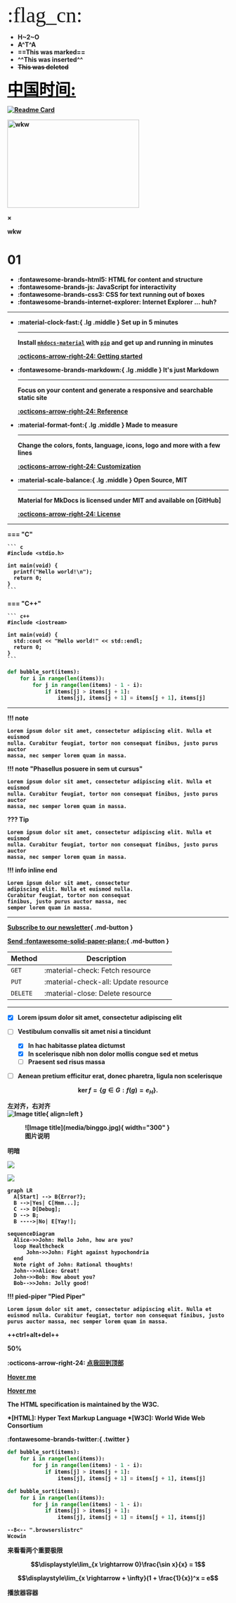 
<font face="宋体"  size=80>:flag_cn:<b></font>  

- H~2~O
- A^T^A
- ==This was marked==
- ^^This was inserted^^
- ~~This was deleted~~

<a href="https://time.is/China" id="time_is_link" rel="nofollow" style="font-size:36px;color:black">中国时间:</a>
<span id="China_z43d" style="font-size:36px;color:black"></span>
<script src="//widget.time.is/t.js"></script>
<script>
time_is_widget.init({China_z43d:{}});
</script>

[![Readme Card](https://github-readme-stats-beta-amber-44.vercel.app/api?username=Wcowin&show_icons=true&role=OWNER,ORGANIZATION_MEMBER,COLLABORATOR&locale=zh-my)](#)

<!-- 触发弹窗 - 图片改为你的图片地址 -->
<img id="myImg" src="https://c.runoob.com/wp-content/uploads/2017/01/btotbhpudiagtmvlkyrs.jpg" alt="wkw" width="300" height="200">
 
<!-- 弹窗 -->
<div id="myModal" class="modal">
 
  <!-- 关闭按钮 -->
  <span class="close" onclick="document.getElementById(&#039;myModal&#039;).style.display=&#039;none&#039;">&times;</span>
 
  <!-- 弹窗内容 -->
  <img class="modal-content" id="img01">
 
  <!-- 文本描述 -->
  <div id="caption">wkw</div>
</div>

</p><h1 id="01" name="01"><strong>01</strong></h1><p>

<div class="grid cards" markdown>

- :fontawesome-brands-html5: __HTML__ for content and structure
- :fontawesome-brands-js: __JavaScript__ for interactivity
- :fontawesome-brands-css3: __CSS__ for text running out of boxes
- :fontawesome-brands-internet-explorer: __Internet Explorer__ ... huh?

</div>



***
<div class="grid cards" markdown>

-   :material-clock-fast:{ .lg .middle } __Set up in 5 minutes__

    ---

    Install [`mkdocs-material`](#) with [`pip`](#) and get up
    and running in minutes

    [:octicons-arrow-right-24: Getting started](#)

-   :fontawesome-brands-markdown:{ .lg .middle } __It's just Markdown__

    ---

    Focus on your content and generate a responsive and searchable static site

    [:octicons-arrow-right-24: Reference](#)

-   :material-format-font:{ .lg .middle } __Made to measure__

    ---

    Change the colors, fonts, language, icons, logo and more with a few lines

    [:octicons-arrow-right-24: Customization](#)

-   :material-scale-balance:{ .lg .middle } __Open Source, MIT__

    ---

    Material for MkDocs is licensed under MIT and available on [GitHub]

    [:octicons-arrow-right-24: License](#)

</div>

***

=== "C"

    ``` c
    #include <stdio.h>

    int main(void) {
      printf("Hello world!\n");
      return 0;
    }
    ```

=== "C++"

    ``` c++
    #include <iostream>

    int main(void) {
      std::cout << "Hello world!" << std::endl;
      return 0;
    }
    ```

``` py hl_lines="2 3"
def bubble_sort(items):
    for i in range(len(items)):
        for j in range(len(items) - 1 - i):
            if items[j] > items[j + 1]:
                items[j], items[j + 1] = items[j + 1], items[j]
```

***
!!! note

    Lorem ipsum dolor sit amet, consectetur adipiscing elit. Nulla et euismod
    nulla. Curabitur feugiat, tortor non consequat finibus, justo purus auctor
    massa, nec semper lorem quam in massa.

!!! note "Phasellus posuere in sem ut cursus"

    Lorem ipsum dolor sit amet, consectetur adipiscing elit. Nulla et euismod
    nulla. Curabitur feugiat, tortor non consequat finibus, justo purus auctor
    massa, nec semper lorem quam in massa.

??? Tip

    Lorem ipsum dolor sit amet, consectetur adipiscing elit. Nulla et euismod
    nulla. Curabitur feugiat, tortor non consequat finibus, justo purus auctor
    massa, nec semper lorem quam in massa.

!!! info inline end

    Lorem ipsum dolor sit amet, consectetur
    adipiscing elit. Nulla et euismod nulla.
    Curabitur feugiat, tortor non consequat
    finibus, justo purus auctor massa, nec
    semper lorem quam in massa.




***
[Subscribe to our newsletter](#){ .md-button }

[Send :fontawesome-solid-paper-plane:](mailto:<1135801806@qq.com>){ .md-button }

| Method      | Description                          |
| ----------- | ------------------------------------ |
| `GET`       | :material-check:     Fetch resource  |
| `PUT`       | :material-check-all: Update resource |
| `DELETE`    | :material-close:     Delete resource |

***

- [x] Lorem ipsum dolor sit amet, consectetur adipiscing elit
- [ ] Vestibulum convallis sit amet nisi a tincidunt
    * [x] In hac habitasse platea dictumst
    * [x] In scelerisque nibh non dolor mollis congue sed et metus
    * [ ] Praesent sed risus massa
- [ ] Aenean pretium efficitur erat, donec pharetra, ligula non scelerisque


$$
\operatorname{ker} f=\{g\in G:f(g)=e_{H}\}{\mbox{.}}
$$

<!-- ![Madeira, Portugal](media/binggo.jpg){ data-title="Madeira, Portugal." data-description="Madeira, an autonomous region of Portugal, is an archipelago comprising 4 islands off the northwest coast of Africa. - Google" } -->

左对齐，右对齐  
![Image title](media/binggo.jpg){ align=left }
<!-- ![Image title](media/binggo.jpg){ align=right } -->


<figure markdown>
  ![Image title](media/binggo.jpg){ width="300" }
  <figcaption>图片说明</figcaption>
</figure>

**明暗**

![](https://user-assets.sxlcdn.com/images/951476/Ftmzj__CFg8LDIkzyQsF3OLKWeRX.png?imageMogr2/strip/auto-orient/thumbnail/1920x9000%3E/quality/90!/format/png#only-light)

![](https://user-assets.sxlcdn.com/images/951476/FsX9lVAmvPiFVnoBgz7l6AQq5i10.png?imageMogr2/strip/auto-orient/thumbnail/1920x9000%3E/quality/90!/format/png#only-dark)

``` mermaid
graph LR
  A[Start] --> B{Error?};
  B -->|Yes| C[Hmm...];
  C --> D[Debug];
  D --> B;
  B ---->|No| E[Yay!];
```

``` mermaid
sequenceDiagram
  Alice->>John: Hello John, how are you?
  loop Healthcheck
      John->>John: Fight against hypochondria
  end
  Note right of John: Rational thoughts!
  John-->>Alice: Great!
  John->>Bob: How about you?
  Bob-->>John: Jolly good!
```


!!! pied-piper "Pied Piper"

    Lorem ipsum dolor sit amet, consectetur adipiscing elit. Nulla et
    euismod nulla. Curabitur feugiat, tortor non consequat finibus, justo
    purus auctor massa, nec semper lorem quam in massa.

++ctrl+alt+del++  


<div class="progress progress-60plus">
    <div class="progress-bar" style="width:50.00%">
        <p class="progress-label">50%</p>
    </div>
</div>

:octicons-arrow-right-24: [点我回到顶部](#) 

[Hover me][example]

  [example]: https://example.com "I'm a tooltip!"


[Hover me](https://example.com "I'm a tooltip!")

The HTML specification is maintained by the W3C.

*[HTML]: Hyper Text Markup Language
*[W3C]: World Wide Web Consortium



:fontawesome-brands-twitter:{ .twitter }

<script src="https://cdn.jsdelivr.net/gh/dixonandmoe/rellax@master/rellax.min.js"></script>

``` py hl_lines="2 3"
def bubble_sort(items):
    for i in range(len(items)):
        for j in range(len(items) - 1 - i):
            if items[j] > items[j + 1]:
                items[j], items[j + 1] = items[j + 1], items[j]
```
``` py linenums="1"
def bubble_sort(items):
    for i in range(len(items)):
        for j in range(len(items) - 1 - i):
            if items[j] > items[j + 1]:
                items[j], items[j + 1] = items[j + 1], items[j]
```
``` title=".browserslistrc"
--8<-- ".browserslistrc"
Wcowin
```






来看看两个重要极限  

$$\displaystyle\lim_{x \rightarrow 0}\frac{\sin x}{x} = 1$$

$$\displaystyle\lim_{x \rightarrow + \infty}(1 + \frac{1}{x})^x = e$$



<link type="text/css" rel="stylesheet" href="/ckplayer/css/ckplayer.css" />
<script type="text/javascript" src="/ckplayer/js/ckplayer.js" charset="UTF-8"></script>
<div class="video" style="width: 640px;height: 500px;">播放器容器</div>
<script type="text/javascript">
    //定义一个变量：videoObject，用来做为视频初始化配置
    var videoObject = {
        container: '.video', //“#”代表容器的ID，“.”或“”代表容器的class
        smallWindows:null,//是否启用小窗口模式
        poster: 'https://cdn.cnbj1.fds.api.mi-img.com/mi-mall/c6f46fb63c119d83d2b4b38505fffbcd.jpg?w=1226&h=450',//封面图片地址
        webFull:true,//是否启用页面全屏按钮，默认不启用
        video: 'https://cdn.cnbj1.fds.api.mi-img.com/staticsfile/pc/about/struggle.mp4'//视频地址
    };
    var player = new ckplayer(videoObject);//初始化播放器
</script>  

***  


![img](https://cn.mcecy.com/image/20230615/749725b48e5972165d0bce10b364695e.png)



<div id="grad1"></div>

<button class="buttoncss">按钮</button>
 <button class="buttonxuan buttonxuan1">Green</button>

 <div class="hide">我是会隐藏的元素。</div>  
 
***  

 <div class="grid-container">
  <div class="item1">头部</div>
  <div class="item2">菜单</div>
  <div class="item3">主要内容区域</div>  
  <div class="item4">右侧</div>
  <div class="item5">底部</div>
</div>


<p>
这是一个电子邮件链接：
<a href="mailto:wangkewen821@gmail.com?Subject=Hello%20Wcowin" target="_top">
发送邮件</a>
</p>

<table border="1">
<tr>
  <td>100</td>
  <td>200</td>
  <td>300</td>
</tr>
<tr>
  <td>400</td>
  <td>500</td>
  <td>600</td>
</tr>
</table>
  
<ol>
<li>Coffee</li>
<li>Milk</li>
</ol>

<table border="1" width="100%">
    <tbody><tr>
      <td align="center" style="color:#ffffff" bgcolor="#000000">000000</td>
      <td align="center" style="color:#ffffff" bgcolor="#000033">000033</td>
      <td align="center" style="color:#ffffff" bgcolor="#000066">000066</td>
      <td align="center" style="color:#ffffff" bgcolor="#000099">000099</td>
      <td align="center" style="color:#ffffff" bgcolor="#0000cc">0000CC</td>
      <td align="center" style="color:#ffffff" bgcolor="#0000ff">0000FF</td>
    </tr>
    <tr>
      <td align="center" style="color:#ffffff" bgcolor="#003300">003300</td>
      <td align="center" style="color:#ffffff" bgcolor="#003333">003333</td>
      <td align="center" style="color:#ffffff" bgcolor="#003366">003366</td>
      <td align="center" style="color:#ffffff" bgcolor="#003399">003399</td>
      <td align="center" style="color:#ffffff" bgcolor="#0033cc">0033CC</td>
      <td align="center" style="color:#ffffff" bgcolor="#0033ff">0033FF</td>
    </tr>
    <tr>
      <td align="center" style="color:#ffffff" bgcolor="#006600">006600</td>
      <td align="center" style="color:#ffffff" bgcolor="#006633">006633</td>
      <td align="center" style="color:#ffffff" bgcolor="#006666">006666</td>
      <td align="center" style="color:#ffffff" bgcolor="#006699">006699</td>
      <td align="center" style="color:#ffffff" bgcolor="#0066cc">0066CC</td>
      <td align="center" style="color:#ffffff" bgcolor="#0066ff">0066FF</td>
    </tr>
    <tr>
      <td align="center" bgcolor="#009900">009900</td>
      <td align="center" bgcolor="#009933">009933</td>
      <td align="center" bgcolor="#009966">009966</td>
      <td align="center" bgcolor="#009999">009999</td>
      <td align="center" bgcolor="#0099cc">0099CC</td>
      <td align="center" bgcolor="#0099ff">0099FF</td>
    </tr>
    <tr>
      <td align="center" bgcolor="#00cc00">00CC00</td>
      <td align="center" bgcolor="#00cc33">00CC33</td>
      <td align="center" bgcolor="#00cc66">00CC66</td>
      <td align="center" bgcolor="#00cc99">00CC99</td>
      <td align="center" bgcolor="#00cccc">00CCCC</td>
      <td align="center" bgcolor="#00ccff">00CCFF</td>
    </tr>
    <tr>
      <td align="center" bgcolor="#00ff00">00FF00</td>
      <td align="center" bgcolor="#00ff33">00FF33</td>
      <td align="center" bgcolor="#00ff66">00FF66</td>
      <td align="center" bgcolor="#00ff99">00FF99</td>
      <td align="center" bgcolor="#00ffcc">00FFCC</td>
      <td align="center" bgcolor="#00ffff">00FFFF</td>
    </tr>
    <tr>
      <td align="center" style="color:#ffffff" bgcolor="#330000">330000</td>
      <td align="center" style="color:#ffffff" bgcolor="#330033">330033</td>
      <td align="center" style="color:#ffffff" bgcolor="#330066">330066</td>
      <td align="center" style="color:#ffffff" bgcolor="#330099">330099</td>
      <td align="center" style="color:#ffffff" bgcolor="#3300cc">3300CC</td>
      <td align="center" style="color:#ffffff" bgcolor="#3300ff">3300FF</td>
    </tr>
    <tr>
      <td align="center" style="color:#ffffff" bgcolor="#333300">333300</td>
      <td align="center" style="color:#ffffff" bgcolor="#333333">333333</td>
      <td align="center" style="color:#ffffff" bgcolor="#333366">333366</td>
      <td align="center" style="color:#ffffff" bgcolor="#333399">333399</td>
      <td align="center" style="color:#ffffff" bgcolor="#3333cc">3333CC</td>
      <td align="center" style="color:#ffffff" bgcolor="#3333ff">3333FF</td>
    </tr>
    <tr>
      <td align="center" style="color:#ffffff" bgcolor="#336600">336600</td>
      <td align="center" style="color:#ffffff" bgcolor="#336633">336633</td>
      <td align="center" style="color:#ffffff" bgcolor="#336666">336666</td>
      <td align="center" style="color:#ffffff" bgcolor="#336699">336699</td>
      <td align="center" style="color:#ffffff" bgcolor="#3366cc">3366CC</td>
      <td align="center" style="color:#ffffff" bgcolor="#3366ff">3366FF</td>
    </tr>
    <tr>
      <td align="center" bgcolor="#339900">339900</td>
      <td align="center" bgcolor="#339933">339933</td>
      <td align="center" bgcolor="#339966">339966</td>
      <td align="center" bgcolor="#339999">339999</td>
      <td align="center" bgcolor="#3399cc">3399CC</td>
      <td align="center" bgcolor="#3399ff">3399FF</td>
    </tr>
    <tr>
      <td align="center" bgcolor="#33cc00">33CC00</td>
      <td align="center" bgcolor="#33cc33">33CC33</td>
      <td align="center" bgcolor="#33cc66">33CC66</td>
      <td align="center" bgcolor="#33cc99">33CC99</td>
      <td align="center" bgcolor="#33cccc">33CCCC</td>
      <td align="center" bgcolor="#33ccff">33CCFF</td>
    </tr>
    <tr>
      <td align="center" bgcolor="#33ff00">33FF00</td>
      <td align="center" bgcolor="#33ff33">33FF33</td>
      <td align="center" bgcolor="#33ff66">33FF66</td>
      <td align="center" bgcolor="#33ff99">33FF99</td>
      <td align="center" bgcolor="#33ffcc">33FFCC</td>
      <td align="center" bgcolor="#33ffff">33FFFF</td>
    </tr>
    <tr>
      <td align="center" style="color:#ffffff" bgcolor="#660000">660000</td>
      <td align="center" style="color:#ffffff" bgcolor="#660033">660033</td>
      <td align="center" style="color:#ffffff" bgcolor="#660066">660066</td>
      <td align="center" style="color:#ffffff" bgcolor="#660099">660099</td>
      <td align="center" style="color:#ffffff" bgcolor="#6600cc">6600CC</td>
      <td align="center" style="color:#ffffff" bgcolor="#6600ff">6600FF</td>
    </tr>
    <tr>
      <td align="center" style="color:#ffffff" bgcolor="#663300">663300</td>
      <td align="center" style="color:#ffffff" bgcolor="#663333">663333</td>
      <td align="center" style="color:#ffffff" bgcolor="#663366">663366</td>
      <td align="center" style="color:#ffffff" bgcolor="#663399">663399</td>
      <td align="center" style="color:#ffffff" bgcolor="#6633cc">6633CC</td>
      <td align="center" style="color:#ffffff" bgcolor="#6633ff">6633FF</td>
    </tr>
    <tr>
      <td align="center" style="color:#ffffff" bgcolor="#666600">666600</td>
      <td align="center" style="color:#ffffff" bgcolor="#666633">666633</td>
      <td align="center" style="color:#ffffff" bgcolor="#666666">666666</td>
      <td align="center" style="color:#ffffff" bgcolor="#666699">666699</td>
      <td align="center" style="color:#ffffff" bgcolor="#6666cc">6666CC</td>
      <td align="center" style="color:#ffffff" bgcolor="#6666ff">6666FF</td>
    </tr>
    <tr>
      <td align="center" bgcolor="#669900">669900</td>
      <td align="center" bgcolor="#669933">669933</td>
      <td align="center" bgcolor="#669966">669966</td>
      <td align="center" bgcolor="#669999">669999</td>
      <td align="center" bgcolor="#6699cc">6699CC</td>
      <td align="center" bgcolor="#6699ff">6699FF</td>
    </tr>
    <tr>
      <td align="center" bgcolor="#66cc00">66CC00</td>
      <td align="center" bgcolor="#66cc33">66CC33</td>
      <td align="center" bgcolor="#66cc66">66CC66</td>
      <td align="center" bgcolor="#66cc99">66CC99</td>
      <td align="center" bgcolor="#66cccc">66CCCC</td>
      <td align="center" bgcolor="#66ccff">66CCFF</td>
    </tr>
    <tr>
      <td align="center" bgcolor="#66ff00">66FF00</td>
      <td align="center" bgcolor="#66ff33">66FF33</td>
      <td align="center" bgcolor="#66ff66">66FF66</td>
      <td align="center" bgcolor="#66ff99">66FF99</td>
      <td align="center" bgcolor="#66ffcc">66FFCC</td>
      <td align="center" bgcolor="#66ffff">66FFFF</td>
    </tr>
    <tr>
      <td align="center" style="color:#ffffff" bgcolor="#990000">990000</td>
      <td align="center" style="color:#ffffff" bgcolor="#990033">990033</td>
      <td align="center" style="color:#ffffff" bgcolor="#990066">990066</td>
      <td align="center" style="color:#ffffff" bgcolor="#990099">990099</td>
      <td align="center" style="color:#ffffff" bgcolor="#9900cc">9900CC</td>
      <td align="center" style="color:#ffffff" bgcolor="#9900ff">9900FF</td>
    </tr>
    <tr>
      <td align="center" style="color:#ffffff" bgcolor="#993300">993300</td>
      <td align="center" style="color:#ffffff" bgcolor="#993333">993333</td>
      <td align="center" style="color:#ffffff" bgcolor="#993366">993366</td>
      <td align="center" style="color:#ffffff" bgcolor="#993399">993399</td>
      <td align="center" style="color:#ffffff" bgcolor="#9933cc">9933CC</td>
      <td align="center" style="color:#ffffff" bgcolor="#9933ff">9933FF</td>
    </tr>
    <tr>
      <td align="center" style="color:#ffffff" bgcolor="#996600">996600</td>
      <td align="center" style="color:#ffffff" bgcolor="#996633">996633</td>
      <td align="center" style="color:#ffffff" bgcolor="#996666">996666</td>
      <td align="center" style="color:#ffffff" bgcolor="#996699">996699</td>
      <td align="center" style="color:#ffffff" bgcolor="#9966cc">9966CC</td>
      <td align="center" style="color:#ffffff" bgcolor="#9966ff">9966FF</td>
    </tr>
    <tr>
      <td align="center" bgcolor="#999900">999900</td>
      <td align="center" bgcolor="#999933">999933</td>
      <td align="center" bgcolor="#999966">999966</td>
      <td align="center" bgcolor="#999999">999999</td>
      <td align="center" bgcolor="#9999cc">9999CC</td>
      <td align="center" bgcolor="#9999ff">9999FF</td>
    </tr>
    <tr>
      <td align="center" bgcolor="#99cc00">99CC00</td>
      <td align="center" bgcolor="#99cc33">99CC33</td>
      <td align="center" bgcolor="#99cc66">99CC66</td>
      <td align="center" bgcolor="#99cc99">99CC99</td>
      <td align="center" bgcolor="#99cccc">99CCCC</td>
      <td align="center" bgcolor="#99ccff">99CCFF</td>
    </tr>
    <tr>
      <td align="center" bgcolor="#99ff00">99FF00</td>
      <td align="center" bgcolor="#99ff33">99FF33</td>
      <td align="center" bgcolor="#99ff66">99FF66</td>
      <td align="center" bgcolor="#99ff99">99FF99</td>
      <td align="center" bgcolor="#99ffcc">99FFCC</td>
      <td align="center" bgcolor="#99ffff">99FFFF</td>
    </tr>
    <tr>
      <td align="center" style="color:#ffffff" bgcolor="#cc0000">CC0000</td>
      <td align="center" style="color:#ffffff" bgcolor="#cc0033">CC0033</td>
      <td align="center" style="color:#ffffff" bgcolor="#cc0066">CC0066</td>
      <td align="center" style="color:#ffffff" bgcolor="#cc0099">CC0099</td>
      <td align="center" style="color:#ffffff" bgcolor="#cc00cc">CC00CC</td>
      <td align="center" style="color:#ffffff" bgcolor="#cc00ff">CC00FF</td>
    </tr>
    <tr>
      <td align="center" style="color:#ffffff" bgcolor="#cc3300">CC3300</td>
      <td align="center" style="color:#ffffff" bgcolor="#cc3333">CC3333</td>
      <td align="center" style="color:#ffffff" bgcolor="#cc3366">CC3366</td>
      <td align="center" style="color:#ffffff" bgcolor="#cc3399">CC3399</td>
      <td align="center" style="color:#ffffff" bgcolor="#cc33cc">CC33CC</td>
      <td align="center" style="color:#ffffff" bgcolor="#cc33ff">CC33FF</td>
    </tr>
    <tr>
      <td align="center" style="color:#ffffff" bgcolor="#cc6600">CC6600</td>
      <td align="center" style="color:#ffffff" bgcolor="#cc6633">CC6633</td>
      <td align="center" style="color:#ffffff" bgcolor="#cc6666">CC6666</td>
      <td align="center" style="color:#ffffff" bgcolor="#cc6699">CC6699</td>
      <td align="center" style="color:#ffffff" bgcolor="#cc66cc">CC66CC</td>
      <td align="center" style="color:#ffffff" bgcolor="#cc66ff">CC66FF</td>
    </tr>
    <tr>
      <td align="center" bgcolor="#cc9900">CC9900</td>
      <td align="center" bgcolor="#cc9933">CC9933</td>
      <td align="center" bgcolor="#cc9966">CC9966</td>
      <td align="center" bgcolor="#cc9999">CC9999</td>
      <td align="center" bgcolor="#cc99cc">CC99CC</td>
      <td align="center" bgcolor="#cc99ff">CC99FF</td>
    </tr>
    <tr>
      <td align="center" bgcolor="#cccc00">CCCC00</td>
      <td align="center" bgcolor="#cccc33">CCCC33</td>
      <td align="center" bgcolor="#cccc66">CCCC66</td>
      <td align="center" bgcolor="#cccc99">CCCC99</td>
      <td align="center" bgcolor="#cccccc">CCCCCC</td>
      <td align="center" bgcolor="#ccccff">CCCCFF</td>
    </tr>
    <tr>
      <td align="center" bgcolor="#ccff00">CCFF00</td>
      <td align="center" bgcolor="#ccff33">CCFF33</td>
      <td align="center" bgcolor="#ccff66">CCFF66</td>
      <td align="center" bgcolor="#ccff99">CCFF99</td>
      <td align="center" bgcolor="#ccffcc">CCFFCC</td>
      <td align="center" bgcolor="#ccffff">CCFFFF</td>
    </tr>
    <tr>
      <td align="center" style="color:#ffffff" bgcolor="#ff0000">FF0000</td>
      <td align="center" style="color:#ffffff" bgcolor="#ff0033">FF0033</td>
      <td align="center" style="color:#ffffff" bgcolor="#ff0066">FF0066</td>
      <td align="center" style="color:#ffffff" bgcolor="#ff0099">FF0099</td>
      <td align="center" style="color:#ffffff" bgcolor="#ff00cc">FF00CC</td>
      <td align="center" style="color:#ffffff" bgcolor="#ff00ff">FF00FF</td>
    </tr>
    <tr>
      <td align="center" style="color:#ffffff" bgcolor="#ff3300">FF3300</td>
      <td align="center" style="color:#ffffff" bgcolor="#ff3333">FF3333</td>
      <td align="center" style="color:#ffffff" bgcolor="#ff3366">FF3366</td>
      <td align="center" style="color:#ffffff" bgcolor="#ff3399">FF3399</td>
      <td align="center" style="color:#ffffff" bgcolor="#ff33cc">FF33CC</td>
      <td align="center" style="color:#ffffff" bgcolor="#ff33ff">FF33FF</td>
    </tr>
    <tr>
      <td align="center" style="color:#ffffff" bgcolor="#ff6600">FF6600</td>
      <td align="center" style="color:#ffffff" bgcolor="#ff6633">FF6633</td>
      <td align="center" style="color:#ffffff" bgcolor="#ff6666">FF6666</td>
      <td align="center" style="color:#ffffff" bgcolor="#ff6699">FF6699</td>
      <td align="center" style="color:#ffffff" bgcolor="#ff66cc">FF66CC</td>
      <td align="center" style="color:#ffffff" bgcolor="#ff66ff">FF66FF</td>
    </tr>
    <tr>
      <td align="center" bgcolor="#ff9900">FF9900</td>
      <td align="center" bgcolor="#ff9933">FF9933</td>
      <td align="center" bgcolor="#ff9966">FF9966</td>
      <td align="center" bgcolor="#ff9999">FF9999</td>
      <td align="center" bgcolor="#ff99cc">FF99CC</td>
      <td align="center" bgcolor="#ff99ff">FF99FF</td>
    </tr>
    <tr>
      <td align="center" bgcolor="#ffcc00">FFCC00</td>
      <td align="center" bgcolor="#ffcc33">FFCC33</td>
      <td align="center" bgcolor="#ffcc66">FFCC66</td>
      <td align="center" bgcolor="#ffcc99">FFCC99</td>
      <td align="center" bgcolor="#ffcccc">FFCCCC</td>
      <td align="center" bgcolor="#ffccff">FFCCFF</td>
    </tr>
    <tr>
      <td align="center" bgcolor="#ffff00">FFFF00</td>
      <td align="center" bgcolor="#ffff33">FFFF33</td>
      <td align="center" bgcolor="#ffff66">FFFF66</td>
      <td align="center" bgcolor="#ffff99">FFFF99</td>
      <td align="center" bgcolor="#ffffcc">FFFFCC</td>
      <td align="center" bgcolor="#ffffff">FFFFFF</td>
    </tr>
</tbody></table>

<!-- <p id="demo">这是一个段落</p>
<button  onclick="displayDate()">显示日期</button> -->
<iframe width="100%" height="300" src="https://c.runoob.com/iframe/5381" allowfullscreen="allowfullscreen" frameborder="0"></iframe>

<h2>提示信息</h2>
<p>点击 "x" 关闭提示框。</p>
<div class="alert">
  <span class="closebtn">&times;</span>  
  <strong>危险!</strong> 危险操作提示。
</div>

<div class="alert success">
  <span class="closebtn">&times;</span>  
  <strong>成功!</strong> 操作成功提示。
</div>

<div class="alert info">
  <span class="closebtn">&times;</span>  
  <strong>提示!</strong> 提示信息修改等。
</div>

<div class="alert warning">
  <span class="closebtn">&times;</span>  
  <strong>警告!</strong> 提示当前操作要注意。
</div>








<div class="social-share"></div>

<!--  css & js -->
<link rel="stylesheet" href="https://cdnjs.cloudflare.com/ajax/libs/social-share.js/1.0.16/css/share.min.css">
<script src="https://cdnjs.cloudflare.com/ajax/libs/social-share.js/1.0.16/js/social-share.min.js"></script>

<p align="left">
&nbsp; <a href="https://twitter.com/Wcowin_" target="_blank" rel="noopener noreferrer"><img src="https://img.icons8.com/plasticine/100/000000/twitter.png" width="50" /></a>  
&nbsp; <a href="https://www.instagram.com/wcowin_/" target="_blank" rel="noopener noreferrer"><img src="https://img.icons8.com/plasticine/100/000000/instagram-new.png" width="50" /></a>  
&nbsp; <a href="mailto:wangkewen821@gmail.com" target="_blank" rel="noopener noreferrer"><img src="https://img.icons8.com/plasticine/100/000000/gmail.png"  width="50" /></a>
</p>
